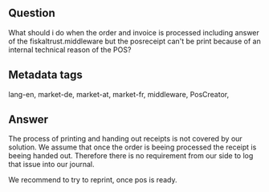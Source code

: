 ## Question

What should i do when the order and invoice is processed including answer of the fiskaltrust.middleware but the posreceipt can't be print because of an internal technical reason of the POS?

## Metadata tags

lang-en, market-de, market-at, market-fr, middleware, PosCreator, 

## Answer

The process of printing and handing out receipts is not covered by our solution. We assume that once the order is beeing processed the receipt is beeing handed out. Therefore there is no requirement from our side to log that issue into our journal.

We recommend to try to reprint, once pos is ready.